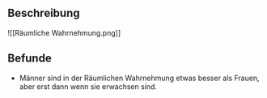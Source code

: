 ## Beschreibung
![[Räumliche Wahrnehmung.png]]

## Befunde
- Männer sind in der Räumlichen Wahrnehmung etwas besser als Frauen, aber erst dann wenn sie erwachsen sind.